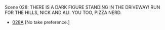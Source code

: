 Scene 028: THERE IS A DARK FIGURE STANDING IN THE DRIVEWAY! RUN FOR THE HILLS, NICK AND ALI. YOU TOO, PIZZA NERD.

* [028A](028A.md) [No take preference.]